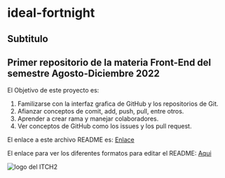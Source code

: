 # ideal-fortnight
## Subtitulo
Primer repositorio de la materia Front-End del semestre Agosto-Diciembre 2022
---
El Objetivo de este proyecto es:

1. Familizarse con la interfaz grafica de GitHub y los repositorios de Git.
2. Afianzar conceptos de comit, add, push, pull, entre otros.
3. Aprender a crear rama y manejar colaboradores.
4. Ver conceptos de GitHub como los issues y los pull request.

El enlace a este archivo README es:
[Enlace](https://github.com/reneortiz146/ideal-fortnight/edit/main/README.md)

El enlace para ver los diferentes formatos para editar el README: 
[Aqui](https://www.markdownguide.org/cheat-sheet/)

![logo del ITCH2](image.jpg)
